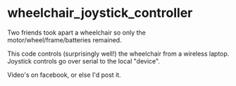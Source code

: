 # wheelchair_joystick_controller
Two friends took apart a wheelchair so only the motor/wheel/frame/batteries remained.

This code controls (surprisingly well!) the wheelchair from a wireless laptop. Joystick controls go over serial to the local "device".

Video's on facebook, or else I'd post it.
